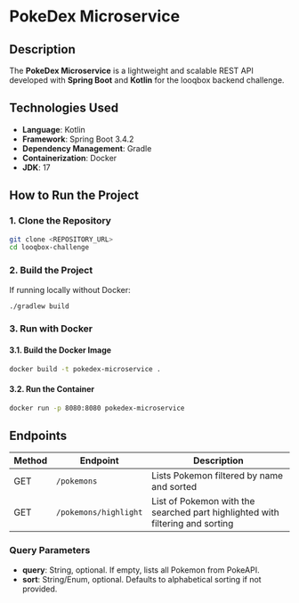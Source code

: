 # PokeDex Microservice

## Description
The **PokeDex Microservice** is a lightweight and scalable REST API developed with **Spring Boot** and **Kotlin** for the looqbox backend challenge.

## Technologies Used
- **Language**: Kotlin
- **Framework**: Spring Boot 3.4.2
- **Dependency Management**: Gradle
- **Containerization**: Docker
- **JDK**: 17

## How to Run the Project

### 1. Clone the Repository
```sh 
git clone <REPOSITORY_URL>
cd looqbox-challenge
```

### 2. Build the Project
If running locally without Docker:
```sh
./gradlew build
```

### 3. Run with Docker

#### 3.1. Build the Docker Image
```sh
docker build -t pokedex-microservice .
```

#### 3.2. Run the Container
```sh
docker run -p 8080:8080 pokedex-microservice
```

## Endpoints

| Method | Endpoint | Description                                                                   |
|--------|-------------------------------------------|-------------------------------------------------------------------------------|
| GET    | `/pokemons` | Lists Pokemon filtered by name and sorted                                     |
| GET    | `/pokemons/highlight` | List of Pokemon with the searched part highlighted with filtering and sorting |

### Query Parameters
- **query**: String, optional. If empty, lists all Pokemon from PokeAPI.
- **sort**: String/Enum, optional. Defaults to alphabetical sorting if not provided.

